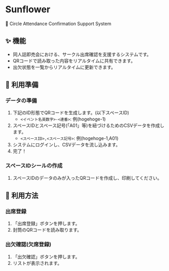 # Sunflower
🌻 Circle Attendance Confirmation Support System

## ✨ 機能

- 同人誌即売会における、サークル出席確認を支援するシステムです。
- QRコードで読み取った内容をリアルタイムに共有できます。
- 出欠状態を一覧からリアルタイムに更新できます。

## 🐣 利用準備

### データの準備

1. 下記のID形態でQRコードを生成します。(以下スペースID)
    - `<イベント名英数字>-<連番>`: 例(hogehoge-1)
2. スペースIDとスペース記号(「A01」等)を紐づけるためのCSVデータを作成します。
    - `<スペースID>,<スペース記号>`: 例(hogehoge-1,A01)
3. システムにログインし、CSVデータを流し込みます。
4. 完了！

### スペースIDシールの作成

1. スペースIDのデータのみが入ったQRコードを作成し、印刷してください。

## 🐤 利用方法

### 出席登録

1. 「出席登録」ボタンを押します。
2. 封筒のQRコードを読み取ります。

### 出欠確認(欠席登録)

1. 「出欠確認」ボタンを押します。
2. リストが表示されます。
